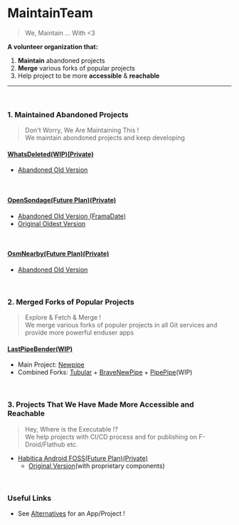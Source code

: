 # MaintainTeam
> We, Maintain ... With <3

**A volunteer organization that:**
1. **Maintain** abandoned projects
2. **Merge** various forks of popular projects
3. Help project to be more **accessible** & **reachable**
---

<br>

### 1. Maintained Abandoned Projects 
> Don't Worry, We Are Maintaining This !<br>
We maintain abondoned projects and keep developing

#### [WhatsDeleted(WIP)(Private)](https://github.com/MaintainTeam/WhatsDeleted)
  - [Abandoned Old Version](https://github.com/4nubhav/WhatsDeleted)
<br>

#### [OpenSondage(Future Plan)(Private)](https://github.com/MaintainTeam/OpenSondage)
  - [Abandoned Old Version (FramaDate)](https://framagit.org/framasoft/framadate/)
  - [Original Oldest Version](https://github.com/leblanc-simon/OpenSondage)
<br>

#### [OsmNearby(Future Plan)(Private)](https://github.com/MaintainTeam/OsmNearby)
  - [Abandoned Old Version](https://github.com/Teester/Whats-Nearby)

<br>

### 2. Merged Forks of Popular Projects
> Explore & Fetch & Merge !<br>
We merge various forks of populer projects in all Git services and provide more powerful enduser apps

#### [LastPipeBender(WIP)](https://github.com/MaintainTeam/LastPipeBender)
  - Main Project: [Newpipe](https://github.com/TeamNewPipe/NewPipe)
  - Combined Forks: [Tubular](https://github.com/polymorphicshade/Tubular) + [BraveNewPipe](https://github.com/bravenewpipe/NewPipe) + [PipePipe](https://github.com/InfinityLoop1308/PipePipe/)(WIP)


<br>

### 3. Projects That We Have Made More Accessible and Reachable
> Hey, Where is the Executable !?<br>
We help projects with CI/CD process and for publishing on F-Droid/Flathub etc.
- [Habitica Android FOSS(Future Plan)(Private)](https://github.com/MaintainTeam/HabiticaAndroidFOSS)
  - [Original Version](https://github.com/HabitRPG/habitica-android/)(with proprietary components) 


<br>

### Useful Links
- See [Alternatives](https://alternativeto.net) for an App/Project !

<!-- 
### Help Us !
- Apply to maintain a project: [Apply](https://form.maintainteam.org/apply)
- Help with translatison: [Translate on Weblate](https://translate.maintainteam.org)
- Help with minor fixes: [Inspect Bugs](https://prman.maintainteam.org/issues?services=all&projects=all&type=minor) # Project Manager for organizing all issues/PR's in git services
- Buy us a Coffee: [LibrePay](link) | [OpenCollective](link) | [Other Ways to Donate](https://maintainteam.org/donate)
-->
